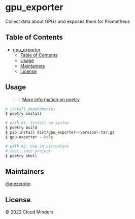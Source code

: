 # gpu_exporter

Collect data about GPUs and exposes them for Prometheus

## Table of Contents

- [gpu_exporter](#gpu_exporter)
  - [Table of Contents](#table-of-contents)
  - [Usage](#usage)
  - [Maintainers](#maintainers)
  - [License](#license)

## Usage
> 💡  [More information on poetry](https://python-poetry.org/docs/)


```sh
# install dependencies
$ poetry install

# path #1: Install on system
$ poetry build
$ pip install dist/gpu_exporter-<version>.tar.gz
$ gpu-exporter --help

# path #2: Use in virtualenv
# shell into project
$ poetry shell
```

## Maintainers

[@mezerotm](https://github.com/mezerotm)

## License

© 2022 Cloud Minders